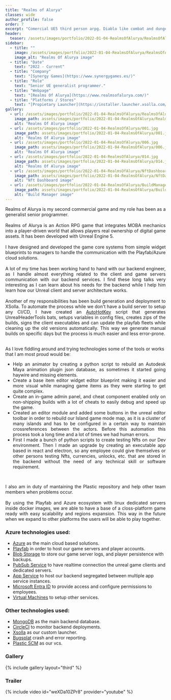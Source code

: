 ```yaml
---
title: "Realms of Alurya"
classes: wide
author_profile: false
order: 7
excerpt: "Comercial UE5 third person arpg. Diablo like combat and dungeons. Nfts and blockchain."
header:
  teaser: /assets/images/portfolio/2022-01-04-RealmsOfAlurya/RealmsOfAlurya.png
sidebar:
  - title: ""
    image: /assets/images/portfolio/2022-01-04-RealmsOfAlurya/RealmsOfAlurya.png
    image_alt: "Realms Of Alurya image" 
  - title: "Date"
    text: "2022 - Current"
  - title: "Company"
    text: "[Synergy Games](https://www.synergygames.es/)"
  - title: "Role"
    text: "Senior UE generalist programmer."
  - title: "Webpage"
    text: "[Realms Of Alurya](https://www.realmsofalurya.com/)"
  - title: "Platforms / Stores"
    text: "[Propietary Launcher](https://installer.launcher.xsolla.com/xlauncher-builds/xsolla-launcher-update/12388/bin/installer.exe)<br>[Epic Games](https://store.epicgames.com/en-US/p/realms-of-alurya-0ad02f?lang=en-US)<br>[Steam](https://store.steampowered.com/app/3500760/Realms_of_Alurya/)"
gallery:
  - url: /assets/images/portfolio/2022-01-04-RealmsOfAlurya/RealmsOfAlurya.png
    image_path: assets/images/portfolio/2022-01-04-RealmsOfAlurya/RealmsOfAlurya.png
    alt: "Realms Of Alurya image"
  - url: /assets/images/portfolio/2022-01-04-RealmsOfAlurya/001.jpg
    image_path: assets/images/portfolio/2022-01-04-RealmsOfAlurya/001.jpg
    alt: "Realms Of Alurya image"
  - url: /assets/images/portfolio/2022-01-04-RealmsOfAlurya/006.jpg
    image_path: assets/images/portfolio/2022-01-04-RealmsOfAlurya/006.jpg
    alt: "Realms Of Alurya image"
  - url: /assets/images/portfolio/2022-01-04-RealmsOfAlurya/014.jpg
    image_path: assets/images/portfolio/2022-01-04-RealmsOfAlurya/014.jpg
    alt: "Realms Of Alurya image"
  - url: /assets/images/portfolio/2022-01-04-RealmsOfAlurya/NftDashboard.png
    image_path: assets/images/portfolio/2022-01-04-RealmsOfAlurya/NftDashboard.png
    alt: "Nft Dashboard image"
  - url: /assets/images/portfolio/2022-01-04-RealmsOfAlurya/BuildManager.png
    image_path: assets/images/portfolio/2022-01-04-RealmsOfAlurya/BuildManager.png
    alt: "Build Manager image"
---
```


<p align='justify'>Realms of Alurya is my second commercial game and my role has been as a generalist senior programmer.<br><br>
Realms of Alurya is an Action RPG game that integrates MOBA mechanics into a player-driven world that allows players real ownership of digital game assets. It has been developed with Unreal Engine 5.<br><br>
I have designed and developed the game core systems from simple widget blueprints to managers to handle the communication with the Playfab/Azure cloud solutions.<br><br>
A lot of my time has been working hand to hand with our backend engineer, as I handle almost everything related to the client and game servers communication with our backend services. I find these long talks very interesting as I can learn about his needs for the backend while I help him learn how our Unreal client and server architecture works.<br><br>
Another of my responsibilities has been build generation and deployment to XSolla. To automate the process while we don't have a build server to setup any CI/CD, I have created an <a href="https://www.autohotkey.com/">AutoHotKey</a> script that generates UnrealHeaderTools bats, setups variables in config files, creates zips of the builds, signs the client executables and can update the playfab fleets while cleaning up the old versions automatically. This way we generate manual builds on specific days but the process is much easier and less error-prone.<br><br>

As I love fiddling around and trying technologies some of the tools or works that I am most proud would be:</p>

<ul align='justify'>
<li>Help an animator by creating a python script to rebuild an Autodesk Maya animation plugin json database, as sometimes it started going haywire and missing elements.</li>
<li>Create a base item editor widget editor blueprint making it easier and more visual while managing game items as they were starting to get quite complex.</li>
<li>Create an in-game admin panel, and cheat component enabled only on non-shipping builds with a lot of cheats to easily debug and speed up the game.</li>
<li>Created an editor module and added some buttons in the unreal editor toolbar in order to rebuild our Island game mode map, as it is a cluster of many islands and has to be configured in a certain way to maintain crossreferences between the actors. Before this automation this process took a long time and a lot of times we had human errors.</li>
<li>First I made a bunch of python scripts to create testing Nfts on our Dev environment. Then I made an upgrade by creating an executable app based in react and electron, so any employee could give themselves or other persons testing Nfts, currencies, unlocks, etc. that are stored in the backend without the need of any technical skill or software requirement.</li>
</ul><br>

<p align='justify'>I also am in duty of mantaining the Plastic repository and help other team members when problems occur.<br><br>
By using the Playfab and Azure ecosystem with linux dedicated servers inside docker images, we are able to have a base of a closs-platform game ready with easy scalability and regions expansion. This way in the future when we expand to other platforms the users will be able to play together.</p>

### Azure technologies used:
- [Azure](https://azure.microsoft.com/en-us/) as the main cloud based solutions.
- [Playfab](https://playfab.com/) in order to host our game servers and player accounts.
- [Blob Storage](https://azure.microsoft.com/en-us/products/storage/blobs) to store our game server logs, and player persistence with backups.
- [PubSub Service](https://azure.microsoft.com/en-us/products/web-pubsub) to have realtime connection the unreal game clients and dedicated servers.
- [App Service](https://azure.microsoft.com/en-us/products/app-service) to host our backend segregated between multiple app service instances.
- [Microsoft Entra ID](https://www.microsoft.com/en-us/security/business/identity-access/microsoft-entra-id) to provide access and configure permissions to employees.
- [Virtual Machines](https://azure.microsoft.com/en-us/products/virtual-machines) to setup other services.

### Other technologies used:
- [MongoDB](https://www.mongodb.com/) as the main backend database.
- [CircleCI](https://circleci.com/) to monitor backend deployments.
- [Xsolla](https://xsolla.com/) as our custom launcher.
- [Bugsplat](https://www.bugsplat.com/) crash and error reporting.
- [Plastic SCM](https://www.plasticscm.com/) as our vcs.

### Gallery
{% include gallery layout="third" %}

### Trailer
{% include video id="weXDa10ZPr8" provider="youtube" %}